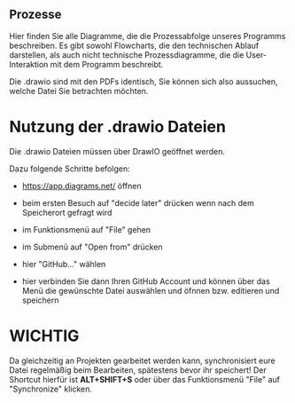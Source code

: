 <h2>Prozesse</h2>

Hier finden Sie alle Diagramme, die die Prozessabfolge unseres Programms beschreiben.
Es gibt sowohl Flowcharts, die den technischen Ablauf darstellen,  als auch nicht technische Prozessdiagramme, die die User-Interaktion mit dem Programm beschreibt.

Die .drawio sind mit den PDFs identisch, Sie können sich also aussuchen, welche Datei Sie betrachten möchten.


# Nutzung der .drawio Dateien

Die .drawio Dateien müssen über DrawIO geöffnet werden.

Dazu folgende Schritte befolgen:
- https://app.diagrams.net/ öffnen

- beim ersten Besuch auf "decide later" drücken wenn nach dem Speicherort gefragt wird
- im Funktionsmenü auf "File" gehen
- im Submenü auf "Open from" drücken
- hier "GitHub..." wählen

- hier verbinden Sie dann Ihren GitHub Account und können über das Menü die gewünschte Datei auswählen und öfnnen bzw. editieren und speichern

# WICHTIG

Da gleichzeitig an Projekten gearbeitet werden kann, synchronisiert eure Datei regelmäßig beim Bearbeiten, spätestens bevor ihr speichert!
Der Shortcut hierfür ist **ALT+SHIFT+S** oder über das Funktionsmenü "File" auf "Synchronize" klicken.
